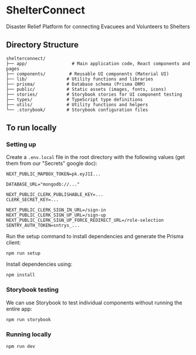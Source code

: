 # ShelterConnect

Disaster Relief Platform for connecting Evacuees and Volunteers to Shelters

## Directory Structure

```
shelterconnect/
├── app/                 # Main application code, React components and pages
├── components/         # Reusable UI components (Material UI)
├── lib/               # Utility functions and libraries
├── prisma/            # Database schema (Prisma ORM)
├── public/            # Static assets (images, fonts, icons)
├── stories/           # Storybook stories for UI component testing
├── types/             # TypeScript type definitions
├── utils/             # Utility functions and helpers
└── .storybook/        # Storybook configuration files
```

## To run locally

### Setting up

Create a `.env.local` file in the root directory with the following values (get them from our "Secrets" google doc):

```
NEXT_PUBLIC_MAPBOX_TOKEN=pk.eyJ1I...

DATABASE_URL="mongodb://..."

NEXT_PUBLIC_CLERK_PUBLISHABLE_KEY=...
CLERK_SECRET_KEY=...

NEXT_PUBLIC_CLERK_SIGN_IN_URL=/sign-in
NEXT_PUBLIC_CLERK_SIGN_UP_URL=/sign-up
NEXT_PUBLIC_CLERK_SIGN_UP_FORCE_REDIRECT_URL=/role-selection
SENTRY_AUTH_TOKEN=sntrys_...
```

Run the setup command to install dependencies and generate the Prisma client:

```
npm run setup
```

Install dependencies using:

```
npm install
```

### Storybook testing

We can use Storybook to test individual components without running the entire app:

```
npm run storybook
```

### Running locally

```
npm run dev
```
